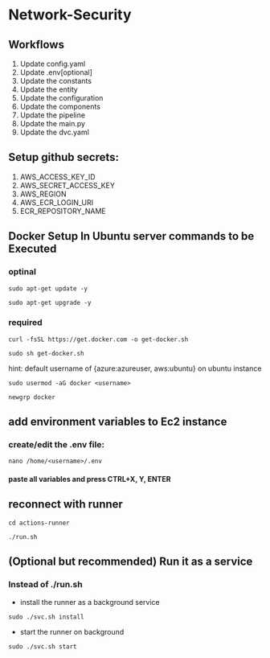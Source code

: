# Network-Security


## Workflows

1. Update config.yaml
2. Update .env[optional]
3. Update the constants
4. Update the entity
5. Update the configuration
6. Update the components
7. Update the pipeline 
8. Update the main.py
9. Update the dvc.yaml

## Setup github secrets:
1. AWS_ACCESS_KEY_ID
2. AWS_SECRET_ACCESS_KEY
3. AWS_REGION
4. AWS_ECR_LOGIN_URI
5. ECR_REPOSITORY_NAME

## Docker Setup In Ubuntu server commands to be Executed
### optinal

```
sudo apt-get update -y
```
```
sudo apt-get upgrade -y
```

### required

```
curl -fsSL https://get.docker.com -o get-docker.sh
```
```
sudo sh get-docker.sh
```
hint: default username of {azure:azureuser, aws:ubuntu} on ubuntu instance
```
sudo usermod -aG docker <username>
```
```
newgrp docker
```

## add environment variables to Ec2 instance
### create/edit the .env file:
```
nano /home/<username>/.env
```
####  paste all variables and press CTRL+X, Y, ENTER

## reconnect with runner
```
cd actions-runner
```

```
./run.sh
```

## (Optional but recommended) Run it as a service 
### Instead of ./run.sh 
- install the runner as a background service
```
sudo ./svc.sh install
```
- start the runner on background 
```
sudo ./svc.sh start
```

